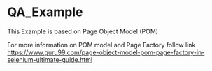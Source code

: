 # QA_Example
This Example is based on Page Object Model (POM)

For more information on POM model and Page Factory follow link 
https://www.guru99.com/page-object-model-pom-page-factory-in-selenium-ultimate-guide.html

